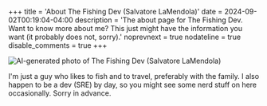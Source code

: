 +++
title = 'About The Fishing Dev (Salvatore LaMendola)'
date = 2024-09-02T00:19:04-04:00
description = 'The about page for The Fishing Dev. Want to know more about me? This just might have the information you want (it probably does not, sorry).'
noprevnext = true
nodateline = true
disable_comments = true
+++

![AI-generated photo of The Fishing Dev (Salvatore LaMendola)](/images/authors/the-fishing-dev.jpg)

I'm just a guy who likes to fish and to travel, preferably with the family. I also happen to be a dev (SRE) by day, so you might see some nerd stuff on here occasionally. Sorry in advance.
